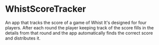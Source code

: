 # WhistScoreTracker
An app that tracks the score of a game of Whist
It's designed for four players. After each round the player keeping track of the score fills in the details from that round and the app automatically finds the correct score and distributes it.

